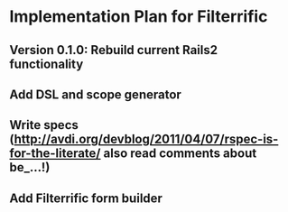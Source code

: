 # Implementation Plan for Filterrific

## Version 0.1.0: Rebuild current Rails2 functionality

## Add DSL and scope generator
## Write specs (http://avdi.org/devblog/2011/04/07/rspec-is-for-the-literate/ also read comments about be_...!)
## Add Filterrific form builder

